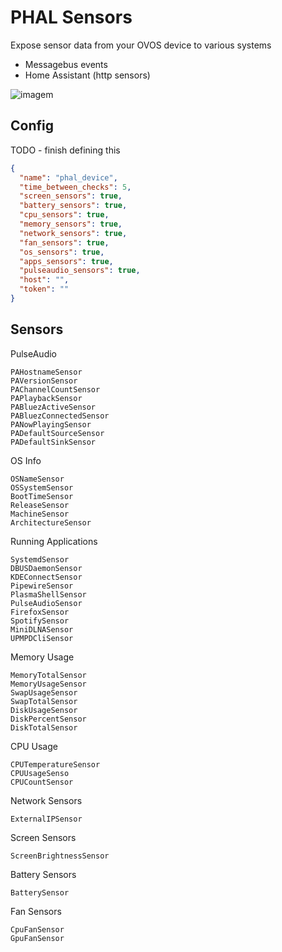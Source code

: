 # PHAL Sensors

Expose sensor data from your OVOS device to various systems

- Messagebus events
- Home Assistant (http sensors)

![imagem](https://github.com/OpenVoiceOS/ovos-PHAL-sensors/assets/33701864/57ed6731-f6ec-4b23-8dc6-8d49fae7203f)

## Config

TODO - finish defining this

```json
{
  "name": "phal_device",
  "time_between_checks": 5,
  "screen_sensors": true,
  "battery_sensors": true,
  "cpu_sensors": true,
  "memory_sensors": true,
  "network_sensors": true,
  "fan_sensors": true,
  "os_sensors": true,
  "apps_sensors": true,
  "pulseaudio_sensors": true,
  "host": "",
  "token": ""
}
```

## Sensors

PulseAudio
```
PAHostnameSensor
PAVersionSensor
PAChannelCountSensor
PAPlaybackSensor
PABluezActiveSensor
PABluezConnectedSensor
PANowPlayingSensor
PADefaultSourceSensor
PADefaultSinkSensor
```

OS Info
```
OSNameSensor
OSSystemSensor
BootTimeSensor
ReleaseSensor
MachineSensor
ArchitectureSensor
```

Running Applications
```
SystemdSensor
DBUSDaemonSensor
KDEConnectSensor
PipewireSensor
PlasmaShellSensor
PulseAudioSensor
FirefoxSensor
SpotifySensor
MiniDLNASensor
UPMPDCliSensor
```

Memory Usage
```
MemoryTotalSensor
MemoryUsageSensor
SwapUsageSensor
SwapTotalSensor
DiskUsageSensor
DiskPercentSensor
DiskTotalSensor
```

CPU Usage
```
CPUTemperatureSensor
CPUUsageSenso
CPUCountSensor
```

Network Sensors
```
ExternalIPSensor
```

Screen Sensors
```
ScreenBrightnessSensor
```

Battery Sensors
```
BatterySensor
```

Fan Sensors
```
CpuFanSensor
GpuFanSensor
```
